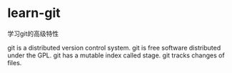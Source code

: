 # learn-git
学习git的高级特性

git is a distributed version control system.
git is free software distributed under the GPL.
git has a mutable index called stage.
git tracks changes of files.




